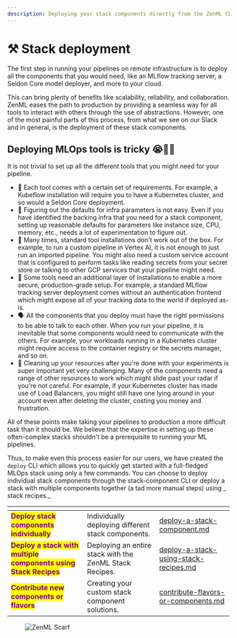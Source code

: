 ```yaml
---
description: Deploying your stack components directly from the ZenML CLI
---
```


# ⚒ Stack deployment

The first step in running your pipelines on remote infrastructure is to deploy all the components that you would need, like an MLflow tracking server, a Seldon Core model deployer, and more to your cloud.

This can bring plenty of benefits like scalability, reliability, and collaboration. ZenML eases the path to production by providing a seamless way for all tools to interact with others through the use of abstractions. However, one of the most painful parts of this process, from what we see on our Slack and in general, is the deployment of these stack components.

## Deploying MLOps tools is tricky 😭😵‍💫

It is not trivial to set up all the different tools that you might need for your pipeline.

* 🌈 Each tool comes with a certain set of requirements. For example, a Kubeflow installation will require you to have a Kubernetes cluster, and so would a Seldon Core deployment.
* 🤔 Figuring out the defaults for infra parameters is not easy. Even if you have identified the backing infra that you need for a stack component, setting up reasonable defaults for parameters like instance size, CPU, memory, etc., needs a lot of experimentation to figure out.
* 🚧 Many times, standard tool installations don't work out of the box. For example, to run a custom pipeline in Vertex AI, it is not enough to just run an imported pipeline. You might also need a custom service account that is configured to perform tasks like reading secrets from your secret store or talking to other GCP services that your pipeline might need.
* 🔐 Some tools need an additional layer of installations to enable a more secure, production-grade setup. For example, a standard MLflow tracking server deployment comes without an authentication frontend which might expose all of your tracking data to the world if deployed as-is.
* 🗣️ All the components that you deploy must have the right permissions to be able to talk to each other. When you run your pipeline, it is inevitable that some components would need to communicate with the others. For example, your workloads running in a Kubernetes cluster might require access to the container registry or the secrets manager, and so on.
* 🧹 Cleaning up your resources after you're done with your experiments is super important yet very challenging. Many of the components need a range of other resources to work which might slide past your radar if you're not careful. For example, if your Kubernetes cluster has made use of Load Balancers, you might still have one lying around in your account even after deleting the cluster, costing you money and frustration.

All of these points make taking your pipelines to production a more difficult task than it should be. We believe that the expertise in setting up these often-complex stacks shouldn't be a prerequisite to running your ML pipelines.

Thus, to make even this process easier for our users, we have created the `deploy` CLI which allows you to quickly get started with a full-fledged MLOps stack using only a few commands. You can choose to deploy individual stack components through the stack-component CLI or deploy a stack with multiple components together (a tad more manual steps) using \_ stack recipes.\_

<table data-view="cards"><thead><tr><th></th><th></th><th data-hidden data-card-target data-type="content-ref"></th></tr></thead><tbody><tr><td><mark style="color:purple;"><strong>Deploy stack components individually</strong></mark></td><td>Individually deploying different stack components.</td><td><a href="deploy-a-stack-component.md">deploy-a-stack-component.md</a></td></tr><tr><td><mark style="color:purple;"><strong>Deploy a stack with multiple components using Stack Recipes</strong></mark></td><td>Deploying an entire stack with the ZenML Stack Recipes.</td><td><a href="deploy-a-stack-using-stack-recipes.md">deploy-a-stack-using-stack-recipes.md</a></td></tr><tr><td><mark style="color:purple;"><strong>Contribute new components or flavors</strong></mark></td><td>Creating your custom stack component solutions.</td><td><a href="contribute-flavors-or-components.md">contribute-flavors-or-components.md</a></td></tr></tbody></table>

<figure><img src="https://static.scarf.sh/a.png?x-pxid=f0b4f458-0a54-4fcd-aa95-d5ee424815bc" alt="ZenML Scarf"><figcaption></figcaption></figure>
